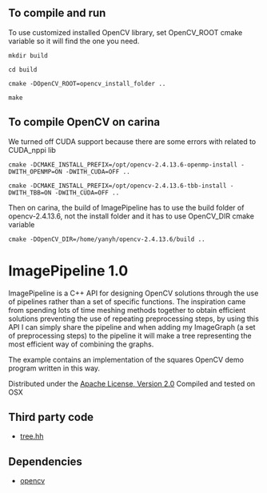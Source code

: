 
## To compile and run
To use customized installed OpenCV library, set OpenCV_ROOT cmake variable so it will find the one you need. 

```
mkdir build

cd build

cmake -DOpenCV_ROOT=opencv_install_folder ..

make

```

## To compile OpenCV on carina
We turned off CUDA support because there are some errors with related to CUDA_nppi lib
```
cmake -DCMAKE_INSTALL_PREFIX=/opt/opencv-2.4.13.6-openmp-install -DWITH_OPENMP=ON -DWITH_CUDA=OFF ..
```

```
cmake -DCMAKE_INSTALL_PREFIX=/opt/opencv-2.4.13.6-tbb-install -DWITH_TBB=ON -DWITH_CUDA=OFF ..
```

Then on carina, the build of ImagePipeline has to use the build folder of opencv-2.4.13.6, not the install folder and it has to use OpenCV_DIR cmake variable

```
cmake -DOpenCV_DIR=/home/yanyh/opencv-2.4.13.6/build ..
```

ImagePipeline 1.0
==============

ImagePipeline is a C++ API for designing OpenCV solutions through the use of pipelines rather than a set of specific functions. The inspiration came from spending lots of time meshing methods together to obtain efficient solutions preventing the use of repeating preprocessing steps, by using this API I can simply share the pipeline and when adding my ImageGraph (a set of preprocessing steps) to the pipeline it will make a tree representing the most efficient way of combining the graphs.

The example contains an implementation of the squares OpenCV demo program written in this way.

Distributed under the [Apache License, Version 2.0](http://www.apache.org/licenses/LICENSE-2.0 "Apache License, Version 2.0")
Compiled and tested on OSX

Third party code
----------------

- [tree.hh](http://tree.phi-sci.com "tree.hh: an STL-like C++ tree class")

Dependencies
------------

- [opencv](http://opencv.willowgarage.com/wiki/ "OpenCV")
